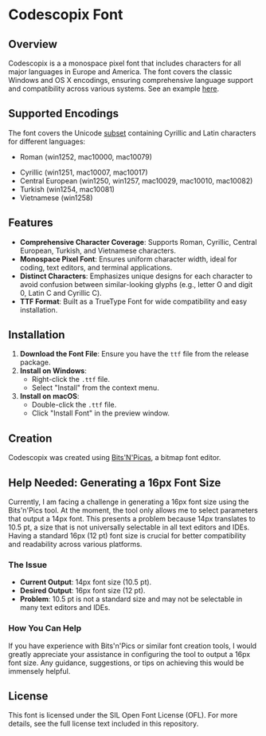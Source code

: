 # Codescopix Font

## Overview
Codescopix is a a monospace pixel font that includes characters for all major languages in Europe and America. The font covers the classic Windows and OS X encodings, ensuring comprehensive language support and compatibility across various systems. See an example [here](./Example.png).

## Supported Encodings
The font covers the Unicode [subset](./Codescopix.png) containing Cyrillic and Latin characters for different languages:
- Roman (win1252, mac10000, mac10079)
<!--- - Greek (win1253, mac10006) -->
- Cyrillic (win1251, mac10007, mac10017)
- Central European (win1250, win1257, mac10029, mac10010, mac10082)
- Turkish (win1254, mac10081)
- Vietnamese (win1258)

## Features
- **Comprehensive Character Coverage**: Supports Roman, Cyrillic, Central European, Turkish, and Vietnamese characters.
- **Monospace Pixel Font**: Ensures uniform character width, ideal for coding, text editors, and terminal applications.
- **Distinct Characters**: Emphasizes unique designs for each character to avoid confusion between similar-looking glyphs (e.g., letter O and digit 0, Latin C and Cyrillic С).
- **TTF Format**: Built as a TrueType Font for wide compatibility and easy installation.

## Installation
1. **Download the Font File**: Ensure you have the `ttf` file from the release package.
2. **Install on Windows**:
   - Right-click the `.ttf` file.
   - Select "Install" from the context menu.
3. **Install on macOS**:
   - Double-click the `.ttf` file.
   - Click "Install Font" in the preview window.

## Creation
Codescopix was created using [Bits'N'Picas](https://github.com/kreativekorp/bitsnpicas), a bitmap font editor.

## Help Needed: Generating a 16px Font Size
Currently, I am facing a challenge in generating a 16px font size using the Bits'n'Pics tool. At the moment, the tool only allows me to select parameters that output a 14px font. This presents a problem because 14px translates to 10.5 pt, a size that is not universally selectable in all text editors and IDEs. Having a standard 16px (12 pt) font size is crucial for better compatibility and readability across various platforms.

### The Issue
- **Current Output**: 14px font size (10.5 pt).
- **Desired Output**: 16px font size (12 pt).
- **Problem**: 10.5 pt is not a standard size and may not be selectable in many text editors and IDEs.

### How You Can Help
If you have experience with Bits'n'Pics or similar font creation tools, I would greatly appreciate your assistance in configuring the tool to output a 16px font size. Any guidance, suggestions, or tips on achieving this would be immensely helpful.

## License
This font is licensed under the SIL Open Font License (OFL). For more details, see the full license text included in this repository.
